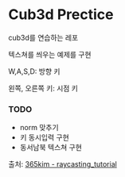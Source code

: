 Cub3d Prectice
=============================

cub3d를 연습하는 레포

텍스쳐를 씌우는 예제를 구현

W,A,S,D: 방향 키

왼쪽, 오른쪽 키: 시점 키

### TODO
- norm 맞추기
- 키 동시입력 구현
- 동서남북 텍스쳐 구현

출처: [365kim - raycasting_tutorial](https://github.com/365kim/raycasting_tutorial)
